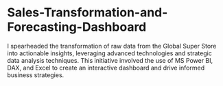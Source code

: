 # Sales-Transformation-and-Forecasting-Dashboard

I spearheaded the transformation of raw data from the Global Super Store into actionable insights, leveraging advanced technologies and strategic data analysis techniques. This initiative involved the use of MS Power BI, DAX, and Excel to create an interactive dashboard and drive informed business strategies.
